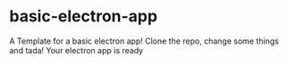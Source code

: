 # basic-electron-app
A Template for a basic electron app! Clone the repo, change some things and tada! Your electron app is ready

